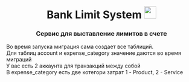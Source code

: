 <h1 align="center">Bank Limit System <img src="https://github.com/blackcater/blackcater/raw/main/images/Hi.gif" height="32"/></h1>
<h3 align="center">Сервис для выставление лимитов в счете</h3>

Во время запуска миграция сама создает все таблиций. <br>
Для таблиц account и expense_category значение даются во время миграций <br>
У вас есть 2 аккаунта для транзакций между собой <br>
В expense_category есть две котегори затрат 1 - Product, 2 - Service <br>